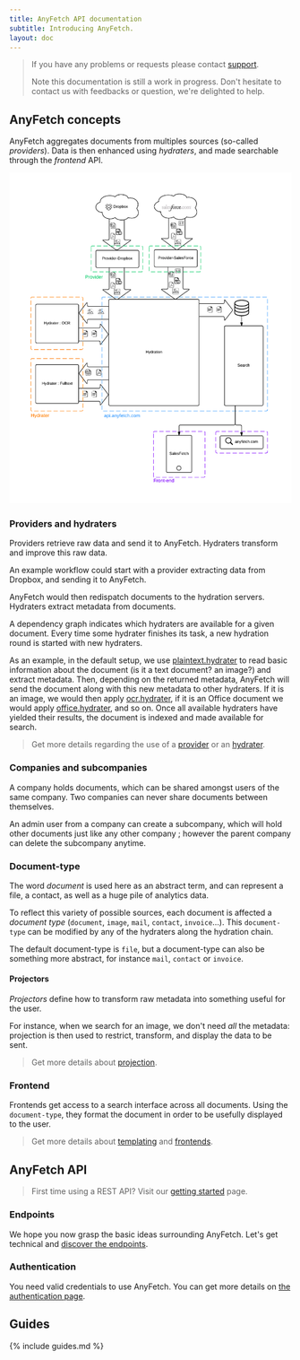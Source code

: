 ```yaml
---
title: AnyFetch API documentation
subtitle: Introducing AnyFetch.
layout: doc
---
```


> If you have any problems or requests please contact [support](mailto:support@anyfetch.com).
>
> Note this documentation is still a work in progress. Don't hesitate to contact us with feedbacks or question, we're delighted to help.

AnyFetch concepts
----------------
AnyFetch aggregates documents from multiples sources (so-called *providers*). Data is then enhanced using *hydraters*, and made searchable through the *frontend* API.

![anyFetch workflow](/images/workflow.png)

### Providers and hydraters
Providers retrieve raw data and send it to AnyFetch.
Hydraters transform and improve this raw data.

An example workflow could start with a provider extracting data from Dropbox, and sending it to AnyFetch.

AnyFetch would then redispatch documents to the hydration servers.
Hydraters extract metadata from documents.

A dependency graph indicates which hydraters are available for a given document.
Every time some hydrater finishes its task, a new hydration round is started with new hydraters.

As an example, in the default setup, we use [plaintext.hydrater](https://github.com/AnyFetch/plaintext.hydrater.anyfetch.com) to read basic information about the document (is it a text document? an image?) and extract metadata. Then, depending on the returned metadata, AnyFetch will send the document along with this new metadata to other hydraters. If it is an image, we would then apply [ocr.hydrater](https://github.com/AnyFetch/ocr.hydrater.anyfetch.com), if it is an Office document we would apply [office.hydrater](https://github.com/AnyFetch/office.hydrater.anyfetch.com), and so on.
Once all available hydraters have yielded their results, the document is indexed and made available for search.

> Get more details regarding the use of a [provider](/guides/using/provider.html) or an [hydrater](/guides/using/hydrater.html).

### Companies and subcompanies
A company holds documents, which can be shared amongst users of the same company. Two companies can never share documents between themselves.

An admin user from a company can create a subcompany, which will hold other documents just like any other company ; however the parent company can delete the subcompany anytime.

### Document-type
The word *document* is used here as an abstract term, and can represent a file, a contact, as well as a huge pile of analytics data.

To reflect this variety of possible sources, each document is affected a *document type* (`document`, `image`, `mail`, `contact`, `invoice`...).
This `document-type` can be modified by any of the hydraters along the hydration chain.

The default document-type is `file`, but a document-type can also be something more abstract, for instance `mail`, `contact` or `invoice`.

#### Projectors
*Projectors* define how to transform raw metadata into something useful for the user.

For instance, when we search for an image, we don't need *all* the metadata: projection is then used to restrict, transform, and display the data to be sent.

> Get more details about [projection](/guides/concepts/projection.html).

### Frontend
Frontends get access to a search interface across all documents.
Using the `document-type`, they format the document in order to be usefully displayed to the user.

> Get more details about [templating](/guides/concepts/templating.html) and [frontends](/guides/creating/frontend.html).

AnyFetch API
--------------
> First time using a REST API? Visit our [getting started](/getting-started.html) page.

### Endpoints
We hope you now grasp the basic ideas surrounding AnyFetch. Let's get technical and [discover the endpoints](/endpoints).

### Authentication
You need valid credentials to use AnyFetch. You can get more details on [the authentication page](/authentication.html).

Guides
------
{% include guides.md %}
